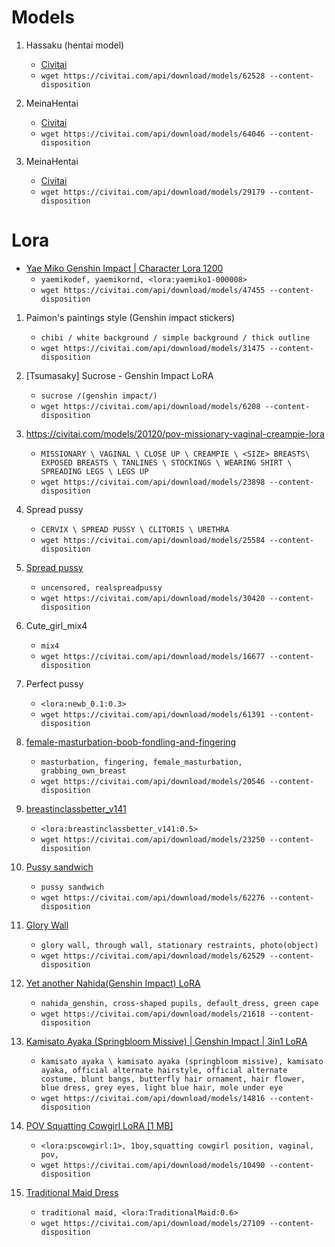 # Models
1. Hassaku (hentai model)
    * [Civitai](https://civitai.com/models/2583/hassaku-hentai-model)
    * `wget https://civitai.com/api/download/models/62528 --content-disposition`

2. MeinaHentai
    * [Civitai](https://civitai.com/models/12606/meinahentai)
    * `wget https://civitai.com/api/download/models/64046 --content-disposition`

3. MeinaHentai
    * [Civitai](https://civitai.com/models/24383/grapefruit-hentai-model)
    * `wget https://civitai.com/api/download/models/29179 --content-disposition`

# Lora
* [Yae Miko Genshin Impact | Character Lora 1200](https://civitai.com/models/42778/yae-miko-genshin-impact-or-character-lora-1200)
    * `yaemikodef, yaemikornd, <lora:yaemiko1-000008>`
    * `wget https://civitai.com/api/download/models/47455 --content-disposition`


1. Paimon's paintings style (Genshin impact stickers)
    * `chibi / white background / simple background / thick outline`
    * `wget https://civitai.com/api/download/models/31475 --content-disposition`

2. [Tsumasaky] Sucrose - Genshin Impact LoRA
    * `sucrose /(genshin impact/)`
    * `wget https://civitai.com/api/download/models/6208 --content-disposition`

3. https://civitai.com/models/20120/pov-missionary-vaginal-creampie-lora
    * `MISSIONARY \ VAGINAL \ CLOSE UP \ CREAMPIE \ <SIZE> BREASTS\ EXPOSED BREASTS \ TANLINES \ STOCKINGS \ WEARING SHIRT \ SPREADING LEGS \ LEGS UP`
    * `wget https://civitai.com/api/download/models/23898 --content-disposition`

4. Spread pussy
    * `CERVIX \ SPREAD PUSSY \ CLITORIS \ URETHRA`
    * `wget https://civitai.com/api/download/models/25584 --content-disposition`
   
5. [Spread pussy](https://civitai.com/models/19669/real-spread-pussyexperimental)
    * `uncensored, realspreadpussy`
    * `wget https://civitai.com/api/download/models/30420 --content-disposition`

6. Cute_girl_mix4
    * `mix4`
    * `wget https://civitai.com/api/download/models/16677 --content-disposition`

7. Perfect pussy
    * `<lora:newb_0.1:0.3>`
    * `wget https://civitai.com/api/download/models/61391 --content-disposition`

8. [female-masturbation-boob-fondling-and-fingering](https://civitai.com/models/17379/female-masturbation-boob-fondling-and-fingering)
    * `masturbation, fingering, female_masturbation, grabbing_own_breast`
    * `wget https://civitai.com/api/download/models/20546 --content-disposition`

9. [breastinclassbetter_v141](https://civitai.com/models/9025/breastinclass-better-bodies)
    * `<lora:breastinclassbetter_v141:0.5>`
    * `wget https://civitai.com/api/download/models/23250 --content-disposition`
  
10. [Pussy sandwich](https://civitai.com/models/57836/pussy-sandwich)
    * `pussy sandwich`
    * `wget https://civitai.com/api/download/models/62276 --content-disposition`

11. [Glory Wall](https://civitai.com/models/58083/glory-wall)
    * `glory wall, through wall, stationary restraints, photo(object)`
    * `wget https://civitai.com/api/download/models/62529 --content-disposition`

11. [Yet another Nahida(Genshin Impact) LoRA](https://civitai.com/models/16923/yet-another-nahidagenshin-impact-lora)
    * `nahida_genshin, cross-shaped pupils, default_dress, green cape`
    * `wget https://civitai.com/api/download/models/21618 --content-disposition`

11. [Kamisato Ayaka (Springbloom Missive) | Genshin Impact | 3in1 LoRA](https://civitai.com/models/12566/kamisato-ayaka-springbloom-missive-or-genshin-impact-or-3in1-lora)
    * `kamisato ayaka \ kamisato ayaka (springbloom missive), kamisato ayaka, official alternate hairstyle, official alternate costume, blunt bangs, butterfly hair ornament, hair flower, blue dress, grey eyes, light blue hair, mole under eye`
    * `wget https://civitai.com/api/download/models/14816 --content-disposition`


12. [POV Squatting Cowgirl LoRA [1 MB]](https://civitai.com/models/8877/pov-squatting-cowgirl-lora-1-mb)
    * `<lora:pscowgirl:1>, 1boy,squatting cowgirl position, vaginal, pov,`
    * `wget https://civitai.com/api/download/models/10490 --content-disposition`

13. [Traditional Maid Dress](https://civitai.com/models/22702/traditional-maid-dress)
    * `traditional maid, <lora:TraditionalMaid:0.6>`
    * `wget https://civitai.com/api/download/models/27109 --content-disposition`
